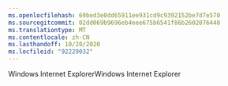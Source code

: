 ```yaml
---
ms.openlocfilehash: 69bed3e0dd65911ee931cd9c9392152be7d7e570
ms.sourcegitcommit: 02dd069b9696eb4eee675b6541f86b2602076448
ms.translationtype: MT
ms.contentlocale: zh-CN
ms.lasthandoff: 10/20/2020
ms.locfileid: "92229032"
---
```

<span data-ttu-id="7a7fd-101">Windows Internet Explorer</span><span class="sxs-lookup"><span data-stu-id="7a7fd-101">Windows Internet Explorer</span></span>